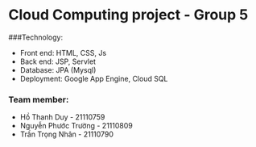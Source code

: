 # Cloud Computing project - Group 5

###Technology:
- Front end: HTML, CSS, Js
- Back end: JSP, Servlet
- Database: JPA (Mysql)
- Deployment: Google App Engine, Cloud SQL

### Team member:
- Hồ Thanh Duy - 21110759
- Nguyễn Phước Trường - 21110809
- Trần Trọng Nhân - 21110790
